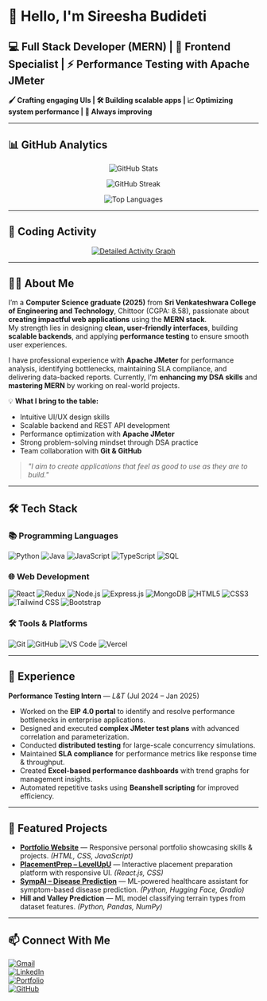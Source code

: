 # 🚀 Hello, I'm Sireesha Budideti

## 💻 Full Stack Developer (MERN) | 🎨 Frontend Specialist | ⚡ Performance Testing with Apache JMeter

**🖌 Crafting engaging UIs | 🛠 Building scalable apps | 📈 Optimizing system performance | 🌱 Always improving**

---

## 📊 GitHub Analytics

<div align="center">
  
![GitHub Stats](https://github-readme-stats.vercel.app/api?username=Sireesha-Budideti&show_icons=true&count_private=true&theme=radical&hide_border=true&bg_color=0D1117&include_all_commits=true&hide=issues)
  
![GitHub Streak](https://streak-stats.demolab.com/?user=Sireesha-Budideti&theme=radical&hide_border=true&fire=FF0000&background=0D1117)
  
![Top Languages](https://github-readme-stats.vercel.app/api/top-langs/?username=Sireesha-Budideti&layout=compact&theme=radical&hide_border=true&bg_color=0D1117&langs_count=8)

</div>

---

## 🚀 Coding Activity

<div align="center">

[![Detailed Activity Graph](https://github-readme-activity-graph.vercel.app/graph?username=Sireesha-Budideti&theme=github-compact&area=true&hide_border=true&custom_title=My%20Contribution%20Graph&radius=8&height=300&point=#36BCF7FF&count_private=true)](https://github.com/Sireesha-Budideti)

</div>

---

## 👩‍💻 About Me

I’m a **Computer Science graduate (2025)** from **Sri Venkateshwara College of Engineering and Technology**, Chittoor (CGPA: 8.58), passionate about **creating impactful web applications** using the **MERN stack**.  
My strength lies in designing **clean, user-friendly interfaces**, building **scalable backends**, and applying **performance testing** to ensure smooth user experiences.  

I have professional experience with **Apache JMeter** for performance analysis, identifying bottlenecks, maintaining SLA compliance, and delivering data-backed reports. Currently, I’m **enhancing my DSA skills** and **mastering MERN** by working on real-world projects.

💡 **What I bring to the table:**  
- Intuitive UI/UX design skills  
- Scalable backend and REST API development  
- Performance optimization with **Apache JMeter**  
- Strong problem-solving mindset through DSA practice  
- Team collaboration with **Git & GitHub**  

> *"I aim to create applications that feel as good to use as they are to build."*

---

## 🛠️ Tech Stack

### 📚 Programming Languages
![Python](https://img.shields.io/badge/Python-3776AB?style=for-the-badge&logo=python&logoColor=white)
![Java](https://img.shields.io/badge/Java-007396?style=for-the-badge&logo=openjdk&logoColor=white)
![JavaScript](https://img.shields.io/badge/JavaScript-F7DF1E?style=for-the-badge&logo=javascript&logoColor=black)
![TypeScript](https://img.shields.io/badge/TypeScript-007ACC?style=for-the-badge&logo=typescript&logoColor=white)
![SQL](https://img.shields.io/badge/SQL-336791?style=for-the-badge&logo=postgresql&logoColor=white)

### 🌐 Web Development
![React](https://img.shields.io/badge/React-20232A?style=for-the-badge&logo=react&logoColor=61DAFB)
![Redux](https://img.shields.io/badge/Redux-764ABC?style=for-the-badge&logo=redux&logoColor=white)
![Node.js](https://img.shields.io/badge/Node.js-339933?style=for-the-badge&logo=nodedotjs&logoColor=white)
![Express.js](https://img.shields.io/badge/Express.js-000000?style=for-the-badge&logo=express&logoColor=white)
![MongoDB](https://img.shields.io/badge/MongoDB-47A248?style=for-the-badge&logo=mongodb&logoColor=white)
![HTML5](https://img.shields.io/badge/HTML5-E34F26?style=for-the-badge&logo=html5&logoColor=white)
![CSS3](https://img.shields.io/badge/CSS3-1572B6?style=for-the-badge&logo=css3&logoColor=white)
![Tailwind CSS](https://img.shields.io/badge/Tailwind_CSS-38B2AC?style=for-the-badge&logo=tailwind-css&logoColor=white)
![Bootstrap](https://img.shields.io/badge/Bootstrap-7952B3?style=for-the-badge&logo=bootstrap&logoColor=white)

### 🛠️ Tools & Platforms
![Git](https://img.shields.io/badge/Git-F05032?style=for-the-badge&logo=git&logoColor=white)
![GitHub](https://img.shields.io/badge/GitHub-100000?style=for-the-badge&logo=github&logoColor=white)
![VS Code](https://img.shields.io/badge/VS_Code-007ACC?style=for-the-badge&logo=visual-studio-code&logoColor=white)
![Vercel](https://img.shields.io/badge/Vercel-000000?style=for-the-badge&logo=vercel&logoColor=white)

---

## 💼 Experience

**Performance Testing Intern** — *L&T* (Jul 2024 – Jan 2025)  
- Worked on the **EIP 4.0 portal** to identify and resolve performance bottlenecks in enterprise applications.  
- Designed and executed **complex JMeter test plans** with advanced correlation and parameterization.  
- Conducted **distributed testing** for large-scale concurrency simulations.  
- Maintained **SLA compliance** for performance metrics like response time & throughput.  
- Created **Excel-based performance dashboards** with trend graphs for management insights.  
- Automated repetitive tasks using **Beanshell scripting** for improved efficiency.

---

## 🚀 Featured Projects

- **[Portfolio Website](https://sireesha-budideti.github.io/Personal-Blog/portfolio.html)** — Responsive personal portfolio showcasing skills & projects. *(HTML, CSS, JavaScript)*  
- **[PlacementPrep – LevelUpU](https://level-up-u.vercel.app/)** — Interactive placement preparation platform with responsive UI. *(React.js, CSS)*  
- **[SympAI – Disease Prediction](https://github.com/Sireesha-Budideti/sympai-2)** — ML-powered healthcare assistant for symptom-based disease prediction. *(Python, Hugging Face, Gradio)*  
- **Hill and Valley Prediction** — ML model classifying terrain types from dataset features. *(Python, Pandas, NumPy)*  

---

## 📫 Connect With Me

[![Gmail](https://img.shields.io/badge/Email-D14836?style=for-the-badge&logo=gmail&logoColor=white)](mailto:sireeshabudideti@gmail.com)  
[![LinkedIn](https://img.shields.io/badge/LinkedIn-0077B5?style=for-the-badge&logo=linkedin&logoColor=white)](https://www.linkedin.com/in/budideti-sireesha-328629280/)  
[![Portfolio](https://img.shields.io/badge/Portfolio-4285F4?style=for-the-badge&logo=google-chrome&logoColor=white)](https://sireesha-budideti.github.io/Personal-Blog/portfolio.html)  
[![GitHub](https://img.shields.io/badge/GitHub-000000?style=for-the-badge&logo=github&logoColor=white)](https://github.com/Sireesha-Budideti)  
